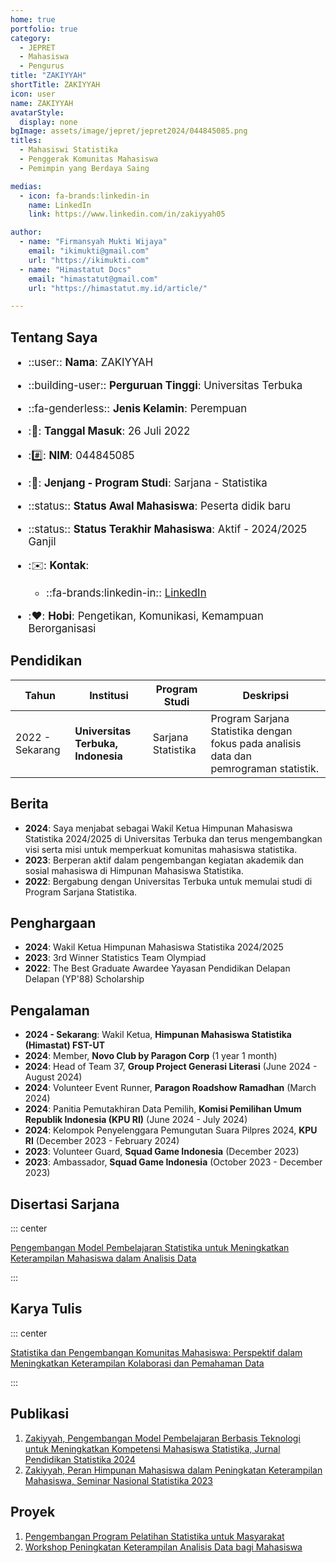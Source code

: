 ```yaml
---
home: true
portfolio: true
category:
  - JEPRET
  - Mahasiswa
  - Pengurus
title: "ZAKIYYAH"
shortTitle: ZAKIYYAH
icon: user
name: ZAKIYYAH
avatarStyle:
  display: none
bgImage: assets/image/jepret/jepret2024/044845085.png
titles:
  - Mahasiswi Statistika
  - Penggerak Komunitas Mahasiswa
  - Pemimpin yang Berdaya Saing

medias:
  - icon: fa-brands:linkedin-in
    name: LinkedIn
    link: https://www.linkedin.com/in/zakiyyah05

author:
  - name: "Firmansyah Mukti Wijaya"
    email: "ikimukti@gmail.com"
    url: "https://ikimukti.com"
  - name: "Himastatut Docs"
    email: "himastatut@gmail.com"
    url: "https://himastatut.my.id/article/"

---
```


## Tentang Saya

<div style="font-size: 1.2em">

- ::user:: **Nama**: ZAKIYYAH

- ::building-user:: **Perguruan Tinggi**: Universitas Terbuka

- ::fa-genderless:: **Jenis Kelamin**: Perempuan

- ::calendar:: **Tanggal Masuk**: 26 Juli 2022

- ::hash:: **NIM**: 044845085

- ::book:: **Jenjang - Program Studi**: Sarjana - Statistika

- ::status:: **Status Awal Mahasiswa**: Peserta didik baru

- ::status:: **Status Terakhir Mahasiswa**: Aktif - 2024/2025 Ganjil

- ::envelope:: **Kontak**:

  - ::fa-brands:linkedin-in:: [LinkedIn](https://www.linkedin.com/in/zakiyyah05)

- ::heart:: **Hobi**: Pengetikan, Komunikasi, Kemampuan Berorganisasi

</div>

## Pendidikan

| Tahun       | Institusi                        | Program Studi           | Deskripsi                                                               |
|-------------|-----------------------------------|-------------------------|-------------------------------------------------------------------------|
| 2022 - Sekarang | **Universitas Terbuka, Indonesia** | Sarjana Statistika       | Program Sarjana Statistika dengan fokus pada analisis data dan pemrograman statistik. |

## Berita

- **2024**: Saya menjabat sebagai Wakil Ketua Himpunan Mahasiswa Statistika 2024/2025 di Universitas Terbuka dan terus mengembangkan visi serta misi untuk memperkuat komunitas mahasiswa statistika.
- **2023**: Berperan aktif dalam pengembangan kegiatan akademik dan sosial mahasiswa di Himpunan Mahasiswa Statistika.
- **2022**: Bergabung dengan Universitas Terbuka untuk memulai studi di Program Sarjana Statistika.

## Penghargaan

- **2024**: Wakil Ketua Himpunan Mahasiswa Statistika 2024/2025
- **2023**: 3rd Winner Statistics Team Olympiad
- **2022**: The Best Graduate Awardee Yayasan Pendidikan Delapan Delapan (YP'88) Scholarship

## Pengalaman

- **2024 - Sekarang**: Wakil Ketua, **Himpunan Mahasiswa Statistika (Himastat) FST-UT**
- **2024**: Member, **Novo Club by Paragon Corp** (1 year 1 month)
- **2024**: Head of Team 37, **Group Project Generasi Literasi** (June 2024 - August 2024)
- **2024**: Volunteer Event Runner, **Paragon Roadshow Ramadhan** (March 2024)
- **2024**: Panitia Pemutakhiran Data Pemilih, **Komisi Pemilihan Umum Republik Indonesia (KPU RI)** (June 2024 - July 2024)
- **2024**: Kelompok Penyelenggara Pemungutan Suara Pilpres 2024, **KPU RI** (December 2023 - February 2024)
- **2023**: Volunteer Guard, **Squad Game Indonesia** (December 2023)
- **2023**: Ambassador, **Squad Game Indonesia** (October 2023 - December 2023)

## Disertasi Sarjana

::: center

[Pengembangan Model Pembelajaran Statistika untuk Meningkatkan Keterampilan Mahasiswa dalam Analisis Data](mhs-044845085.md)

:::

## Karya Tulis

::: center

[Statistika dan Pengembangan Komunitas Mahasiswa: Perspektif dalam Meningkatkan Keterampilan Kolaborasi dan Pemahaman Data](mhs-044845085.md)

:::

## Publikasi

1. [Zakiyyah, Pengembangan Model Pembelajaran Berbasis Teknologi untuk Meningkatkan Kompetensi Mahasiswa Statistika, Jurnal Pendidikan Statistika 2024](https://jurnalpendidikanstatistika.example.com)
2. [Zakiyyah, Peran Himpunan Mahasiswa dalam Peningkatan Keterampilan Mahasiswa, Seminar Nasional Statistika 2023](https://seminarnasionalstatistika.example.com)

## Proyek

1. [Pengembangan Program Pelatihan Statistika untuk Masyarakat](https://programpelatihanstatistika.example.com)
2. [Workshop Peningkatan Keterampilan Analisis Data bagi Mahasiswa](https://workshoppengembangan.example.com)
